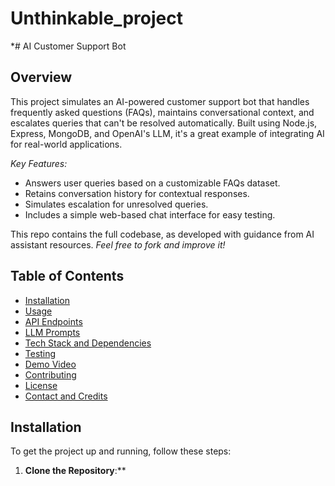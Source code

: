 # Unthinkable_project
*# AI Customer Support Bot

## Overview
This project simulates an AI-powered customer support bot that handles frequently asked questions (FAQs), maintains conversational context, and escalates queries that can't be resolved automatically. Built using Node.js, Express, MongoDB, and OpenAI's LLM, it's a great example of integrating AI for real-world applications.

*Key Features:*
- Answers user queries based on a customizable FAQs dataset.
- Retains conversation history for contextual responses.
- Simulates escalation for unresolved queries.
- Includes a simple web-based chat interface for easy testing.

This repo contains the full codebase, as developed with guidance from AI assistant resources. *Feel free to fork and improve it!*

## Table of Contents
- [Installation](#installation)
- [Usage](#usage)
- [API Endpoints](#api-endpoints)
- [LLM Prompts](#llm-prompts)
- [Tech Stack and Dependencies](#tech-stack-and-dependencies)
- [Testing](#testing)
- [Demo Video](#demo-video)
- [Contributing](#contributing)
- [License](#license)
- [Contact and Credits](#contact-and-credits)

## Installation
To get the project up and running, follow these steps:

1. **Clone the Repository**:**
